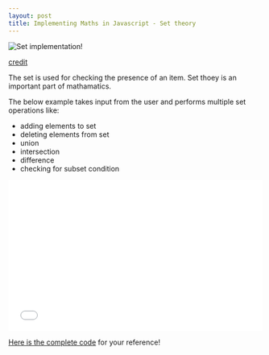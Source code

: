 ```yaml
---
layout: post
title: Implementing Maths in Javascript - Set theory
---
```



![Set implementation!](https://upload.wikimedia.org/wikipedia/commons/3/37/Example_of_a_set.svg)

[credit](https://en.wikipedia.org/wiki/Set_(mathematics))

The set is used for checking the presence of an item. Set thoey is an important part of mathamatics.

The below example takes input from the user and performs multiple set operations like:

- adding elements to set
- deleting elements from set
- union
- intersection
- difference
- checking for subset condition

<iframe width="100%" height="300" src="//jsfiddle.net/xameeramir/sn1oL9uw/embedded/result/" allowfullscreen="allowfullscreen" allowpaymentrequest frameborder="0"></iframe>

[Here is the complete code](https://jsfiddle.net/xameeramir/sn1oL9uw/) for your reference!